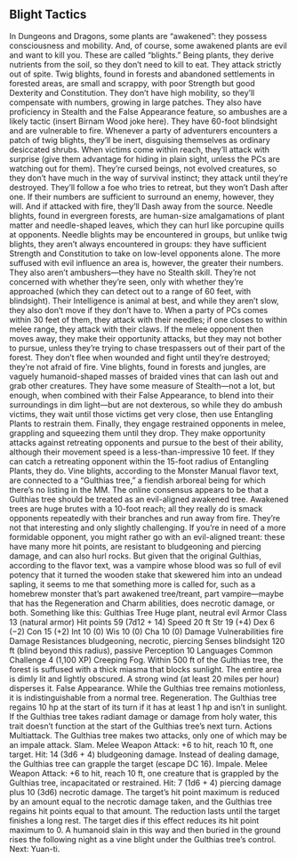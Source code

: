 ## Blight Tactics

In Dungeons and Dragons, some plants are “awakened”: they possess consciousness and mobility. And, of course, some awakened plants are evil and want to kill you. These are called “blights.”
Being plants, they derive nutrients from the soil, so they don’t need to kill to eat. They attack strictly out of spite.
Twig blights, found in forests and abandoned settlements in forested areas, are small and scrappy, with poor Strength but good Dexterity and Constitution. They don’t have high mobility, so they’ll compensate with numbers, growing in large patches. They also have proficiency in Stealth and the False Appearance feature, so ambushes are a likely tactic (insert Birnam Wood joke here). They have 60-foot blindsight and are vulnerable to fire.
Whenever a party of adventurers encounters a patch of twig blights, they’ll be inert, disguising themselves as ordinary desiccated shrubs. When victims come within reach, they’ll attack with surprise (give them advantage for hiding in plain sight, unless the PCs are watching out for them).
They’re cursed beings, not evolved creatures, so they don’t have much in the way of survival instinct; they attack until they’re destroyed. They’ll follow a foe who tries to retreat, but they won’t Dash after one. If their numbers are sufficient to surround an enemy, however, they will. And if attacked with fire, they’ll Dash away from the source.
Needle blights, found in evergreen forests, are human-size amalgamations of plant matter and needle-shaped leaves, which they can hurl like porcupine quills at opponents. Needle blights may be encountered in groups, but unlike twig blights, they aren’t always encountered in groups: they have sufficient Strength and Constitution to take on low-level opponents alone. The more suffused with evil influence an area is, however, the greater their numbers. They also aren’t ambushers—they have no Stealth skill. They’re not concerned with whether they’re seen, only with whether they’re approached (which they can detect out to a range of 60 feet, with blindsight).
Their Intelligence is animal at best, and while they aren’t slow, they also don’t move if they don’t have to. When a party of PCs comes within 30 feet of them, they attack with their needles; if one closes to within melee range, they attack with their claws. If the melee opponent then moves away, they make their opportunity attacks, but they may not bother to pursue, unless they’re trying to chase trespassers out of their part of the forest. They don’t flee when wounded and fight until they’re destroyed; they’re not afraid of fire.
Vine blights, found in forests and jungles, are vaguely humanoid-shaped masses of braided vines that can lash out and grab other creatures. They have some measure of Stealth—not a lot, but enough, when combined with their False Appearance, to blend into their surroundings in dim light—but are not dexterous, so while they do ambush victims, they wait until those victims get very close, then use Entangling Plants to restrain them. Finally, they engage restrained opponents in melee, grappling and squeezing them until they drop. They make opportunity attacks against retreating opponents and pursue to the best of their ability, although their movement speed is a less-than-impressive 10 feet. If they can catch a retreating opponent within the 15-foot radius of Entangling Plants, they do.
Vine blights, according to the Monster Manual flavor text, are connected to a “Gulthias tree,” a fiendish arboreal being for which there’s no listing in the MM. The online consensus appears to be that a Gulthias tree should be treated as an evil-aligned awakened tree. Awakened trees are huge brutes with a 10-foot reach; all they really do is smack opponents repeatedly with their branches and run away from fire. They’re not that interesting and only slightly challenging. If you’re in need of a more formidable opponent, you might rather go with an evil-aligned treant: these have many more hit points, are resistant to bludgeoning and piercing damage, and can also hurl rocks.
But given that the original Gulthias, according to the flavor text, was a vampire whose blood was so full of evil potency that it turned the wooden stake that skewered him into an undead sapling, it seems to me that something more is called for, such as a homebrew monster that’s part awakened tree/treant, part vampire—maybe that has the Regeneration and Charm abilities, does necrotic damage, or both. Something like this:
Gulthias Tree
Huge plant, neutral evil
Armor Class 13 (natural armor)
Hit points 59 (7d12 + 14)
Speed 20 ft
Str 19 (+4) Dex 6 (−2) Con 15 (+2) Int 10 (0) Wis 10 (0) Cha 10 (0)
Damage Vulnerabilities fire
Damage Resistances bludgeoning, necrotic, piercing
Senses blindsight 120 ft (blind beyond this radius), passive Perception 10
Languages Common
Challenge 4 (1,100 XP)
Creeping Fog. Within 500 ft of the Gulthias tree, the forest is suffused with a thick miasma that blocks sunlight. The entire area is dimly lit and lightly obscured. A strong wind (at least 20 miles per hour) disperses it.
False Appearance. While the Gulthias tree remains motionless, it is indistinguishable from a normal tree.
Regeneration. The Gulthias tree regains 10 hp at the start of its turn if it has at least 1 hp and isn’t in sunlight. If the Gulthias tree takes radiant damage or damage from holy water, this trait doesn’t function at the start of the Gulthias tree’s next turn.
Actions
Multiattack. The Gulthias tree makes two attacks, only one of which may be an impale attack.
Slam. Melee Weapon Attack: +6 to hit, reach 10 ft, one target. Hit: 14 (3d6 + 4) bludgeoning damage. Instead of dealing damage, the Gulthias tree can grapple the target (escape DC 16).
Impale. Melee Weapon Attack: +6 to hit, reach 10 ft, one creature that is grappled by the Gulthias tree, incapacitated or restrained. Hit: 7 (1d6 + 4) piercing damage plus 10 (3d6) necrotic damage. The target’s hit point maximum is reduced by an amount equal to the necrotic damage taken, and the Gulthias tree regains hit points equal to that amount. The reduction lasts until the target finishes a long rest. The target dies if this effect reduces its hit point maximum to 0. A humanoid slain in this way and then buried in the ground rises the following night as a vine blight under the Gulthias tree’s control.
 
Next: Yuan-ti.
